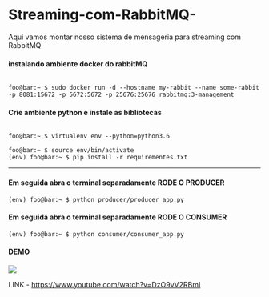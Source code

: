 # Streaming-com-RabbitMQ-
Aqui vamos montar nosso sistema de mensageria para streaming com RabbitMQ

#### instalando ambiente docker do rabbitMQ
```console

foo@bar:~ $ sudo docker run -d --hostname my-rabbit --name some-rabbit -p 8081:15672 -p 5672:5672 -p 25676:25676 rabbitmq:3-management      

```

#### Crie ambiente python e instale as bibliotecas
```console

foo@bar:~ $ virtualenv env --python=python3.6

foo@bar:~ $ source env/bin/activate
(env) foo@bar:~ $ pip install -r requirementes.txt

```
---
#### Em seguida abra o terminal separadamente RODE O PRODUCER
```console
(env) foo@bar:~ $ python producer/producer_app.py

```


#### Em seguida abra o terminal separadamente RODE O CONSUMER
```console
(env) foo@bar:~ $ python consumer/consumer_app.py

```

#### DEMO 

![](https://media.giphy.com/media/kegaGtunKMln5lI93w/giphy.gif)


LINK - https://www.youtube.com/watch?v=DzO9vV2RBmI
